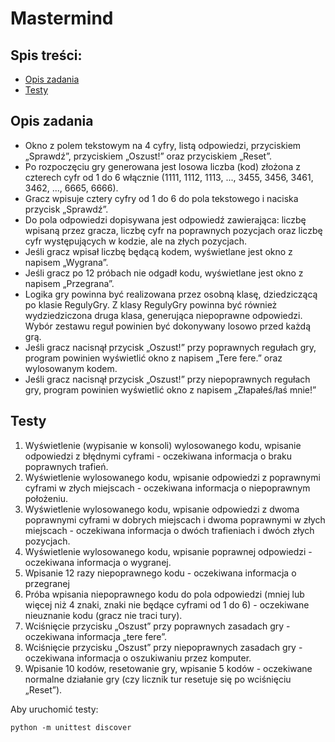 # Mastermind
## Spis treści:
 - [Opis zadania](#opis-zadania)
 - [Testy](#testy)

## Opis zadania 
- Okno z polem tekstowym na 4 cyfry, listą odpowiedzi, przyciskiem „Sprawdź”, przyciskiem „Oszust!” oraz przyciskiem „Reset”. 
- Po rozpoczęciu gry generowana jest losowa liczba (kod) złożona z czterech cyfr od 1 do 6 włącznie (1111, 1112, 1113, ..., 3455, 3456, 3461, 3462, ..., 6665, 6666). 
- Gracz wpisuje cztery cyfry od 1 do 6 do pola tekstowego i naciska przycisk „Sprawdź”. 
- Do pola odpowiedzi dopisywana jest odpowiedź zawierająca: liczbę wpisaną przez gracza, liczbę cyfr na poprawnych pozycjach oraz liczbę cyfr występujących w kodzie, ale na złych pozycjach. 
- Jeśli gracz wpisał liczbę będącą kodem, wyświetlane jest okno z napisem „Wygrana”. 
- Jeśli gracz po 12 próbach nie odgadł kodu, wyświetlane jest okno z napisem „Przegrana”. 
- Logika gry powinna być realizowana przez osobną klasę, dziedziczącą po klasie RegulyGry. Z klasy RegulyGry powinna być również wydziedziczona druga klasa, generująca niepoprawne odpowiedzi. Wybór zestawu reguł powinien być dokonywany losowo przed każdą grą. 
- Jeśli gracz nacisnął przycisk „Oszust!” przy poprawnych regułach gry, program powinien wyświetlić okno z napisem „Tere fere.” oraz wylosowanym kodem. 
- Jeśli gracz nacisnął przycisk „Oszust!” przy niepoprawnych regułach gry, program powinien wyświetlić okno z napisem „Złapałeś/łaś mnie!” 
## Testy 
1. Wyświetlenie (wypisanie w konsoli) wylosowanego kodu, wpisanie odpowiedzi z błędnymi cyframi - oczekiwana informacja o braku poprawnych trafień. 
2. Wyświetlenie wylosowanego kodu, wpisanie odpowiedzi z poprawnymi cyframi w złych miejscach - oczekiwana informacja o niepoprawnym położeniu. 
3. Wyświetlenie wylosowanego kodu, wpisanie odpowiedzi z dwoma poprawnymi cyframi w dobrych miejscach i dwoma poprawnymi w złych miejscach - oczekiwana informacja o dwóch trafieniach i dwóch złych pozycjach. 
4. Wyświetlenie wylosowanego kodu, wpisanie poprawnej odpowiedzi - oczekiwana informacja o wygranej. 
5. Wpisanie 12 razy niepoprawnego kodu - oczekiwana informacja o przegranej 
6. Próba wpisania niepoprawnego kodu do pola odpowiedzi (mniej lub więcej niż 4 znaki, znaki nie będące cyframi od 1 do 6) - oczekiwane nieuznanie kodu (gracz nie traci tury). 
7. Wciśnięcie przycisku „Oszust” przy poprawnych zasadach gry - oczekiwana informacja „tere fere”. 
8. Wciśnięcie przycisku „Oszust” przy niepoprawnych zasadach gry - oczekiwana informacja o oszukiwaniu przez komputer. 
9. Wpisanie 10 kodów, resetowanie gry, wpisanie 5 kodów - oczekiwane normalne działanie gry (czy licznik tur resetuje się po wciśnięciu „Reset”). 

Aby uruchomić testy:
```shell
python -m unittest discover
```